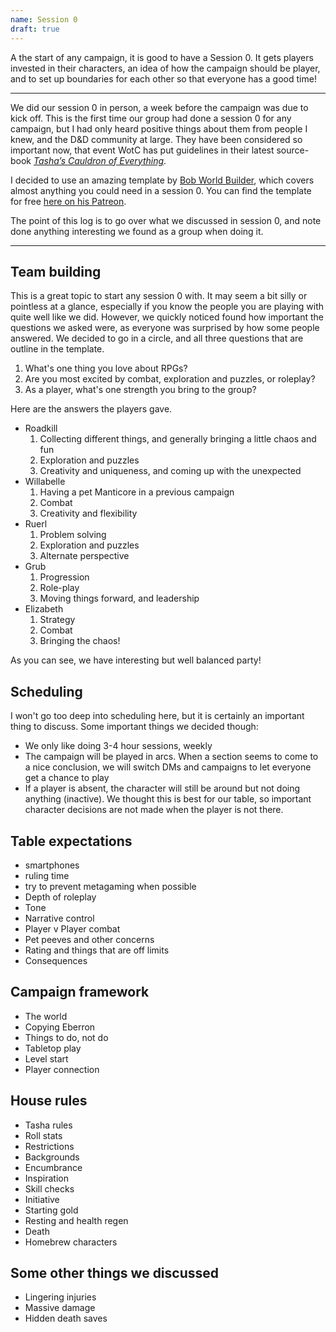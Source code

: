 ```yaml
---
name: Session 0
draft: true
---
```


A the start of any campaign, it is good to have a Session 0. It gets players invested in their characters, an idea of how the campaign should be player, and to set up boundaries for each other so that everyone has a good time!

---

We did our session 0 in person, a week before the campaign was due to kick off. This is the first time our group had done a session 0 for any campaign, but I had only heard positive things about them from people I knew, and the D&D community at large. They have been considered so important now, that event WotC has put guidelines in their latest source-book [_Tasha’s Cauldron of Everything_](https://www.dndbeyond.com/posts/929-new-players-guide-how-to-make-the-most-of-session 'New Player’s Guide: How to Make the Most of Session Zero').

I decided to use an amazing template by [Bob World Builder](https://www.youtube.com/channel/UCC8AgO4FbP11n_WBdFai7DA "Bob's Youtube page"), which covers almost anything you could need in a session 0. You can find the template for free [here on his Patreon](https://www.patreon.com/posts/39281630 'Session 0 template').

The point of this log is to go over what we discussed in session 0, and note done anything interesting we found as a group when doing it.

---

## Team building

This is a great topic to start any session 0 with. It may seem a bit silly or pointless at a glance, especially if you know the people you are playing with quite well like we did. However, we quickly noticed found how important the questions we asked were, as everyone was surprised by how some people answered. We decided to go in a circle, and all three questions that are outline in the template.

1. What's one thing you love about RPGs?
2. Are you most excited by combat, exploration and puzzles, or roleplay?
3. As a player, what's one strength you bring to the group?

Here are the answers the players gave.

- Roadkill
  1. Collecting different things, and generally bringing a little chaos and fun
  2. Exploration and puzzles
  3. Creativity and uniqueness, and coming up with the unexpected
- Willabelle
  1. Having a pet Manticore in a previous campaign
  2. Combat
  3. Creativity and flexibility
- Ruerl
  1. Problem solving
  2. Exploration and puzzles
  3. Alternate perspective
- Grub
  1. Progression
  2. Role-play
  3. Moving things forward, and leadership
- Elizabeth
  1. Strategy
  2. Combat
  3. Bringing the chaos!

As you can see, we have interesting but well balanced party!

## Scheduling

I won't go too deep into scheduling here, but it is certainly an important thing to discuss. Some important things we decided though:

- We only like doing 3-4 hour sessions, weekly
- The campaign will be played in arcs. When a section seems to come to a nice conclusion, we will switch DMs and campaigns to let everyone get a chance to play
- If a player is absent, the character will still be around but not doing anything (inactive). We thought this is best for our table, so important character decisions are not made when the player is not there.

## Table expectations

- smartphones
- ruling time
- try to prevent metagaming when possible
- Depth of roleplay
- Tone
- Narrative control
- Player v Player combat
- Pet peeves and other concerns
- Rating and things that are off limits
- Consequences

## Campaign framework

- The world
- Copying Eberron
- Things to do, not do
- Tabletop play
- Level start
- Player connection

## House rules

- Tasha rules
- Roll stats
- Restrictions
- Backgrounds
- Encumbrance
- Inspiration
- Skill checks
- Initiative
- Starting gold
- Resting and health regen
- Death
- Homebrew characters

## Some other things we discussed

- Lingering injuries
- Massive damage
- Hidden death saves
